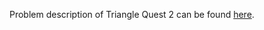 Problem description of Triangle Quest 2 can be found [here](https://www.hackerrank.com/challenges/triangle-quest-2/problem).
